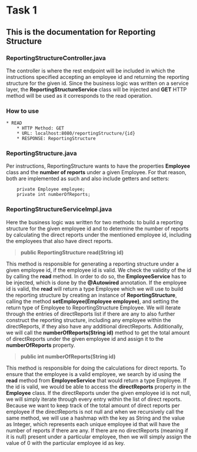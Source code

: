 # Task 1
## This is the documentation for Reporting Structure

### ReportingStructureController.java
The controller is where the rest endpoint will be included in which the instructions specified accepting an employee id
and returning the reporting structure for the given id. Since the business logic was written on a service layer,
the __ReportingStructureService__ class will be injected and __GET__ HTTP method will be used as it corresponds to the read
operation.

### How to use
```
* READ
    * HTTP Method: GET
    * URL: localhost:8080/reportingStructure/{id}
    * RESPONSE: ReportingStructure
```

### ReportingStructure.java
Per instructions, ReportingStructure wants to have the properties __Employee__ class and the __number of reports__ under a given Employee. 
For that reason, both are implemented as such and also include getters and setters:

```
    private Employee employee;
    private int numberOfReports;
```

### ReportingStructureServiceImpl.java
Here the business logic was written for two methods: to build a reporting structure for the given employee id and to determine
the number of reports by calculating the direct reports under the mentioned employee id, including the employees that also
have direct reports.

> __public ReportingStructure read(String id)__

This method is responsible for generating a reporting structure under a given employee id, if the employee id is valid. We
check the validity of the id by calling the __read__ method. In order to do so, the __EmployeeService__ has to be
injected, which is done by the __@Autowired__ annotation. If the employee id is valid, the __read__ will return a type
Employee which we will use to build the reporting structure by creating an instance of __ReportingStructure__, calling the 
method __setEmployee(Employee employee)__, and setting the return type of Employee to ReportingStructure Employee. We will iterate
through the entries of directReports list if there are any to also further construct the reporting structure, including any employee
within the directReports, if they also have any additional directReports. Additionally, we will call the 
__numberOfReports(String id)__ method to get the total amount of directReports under the given employee id and assign it to the 
__numberOfReports__ property.

> __public int numberOfReports(String id)__

This method is responsible for doing the calculations for direct reports. To ensure that the employee is a valid employee,
we search by id using the __read__ method from __EmployeeService__ that would return a type Employee.
If the id is valid, we would be able to access the __directReports__ property in the __Employee__ class. If the directReports
under the given employee id is not null, we will simply iterate through every entry within the list of direct reports. 
Because we want to keep track of the total amount of direct reports per employee if the directReports is not null and when we
recursively call the same method, we will use a hashmap with the key as String and the value as Integer, which represents 
each unique employee id that will have the number of reports if there are any. If there are no directReports (meaning if 
it is null) present under a particular employee, then we will simply assign the value of 0 with the particular employee id as key.


